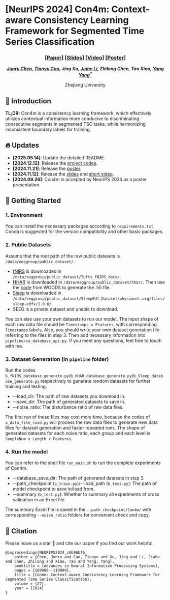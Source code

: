 # [NeurIPS 2024] Con4m: Context-aware Consistency Learning Framework for Segmented Time Series Classification

<div align="center">

### [<a href="https://openreview.net/pdf?id=jCPufQaHvb" target="_blank">Paper</a>] [<a href="https://neurips.cc/media/neurips-2024/Slides/93973.pdf" target="_blank">Slides</a>] [<a href="https://recorder-v3.slideslive.com/#/share?share=94277&s=6e9b8303-8878-4d38-95d7-74706c75117a" target="_blank">Video</a>] [<a href="https://neurips.cc/media/PosterPDFs/NeurIPS%202024/93973.png?t=1732180648.1711104" target="_blank">Poster</a>]

_**[Junru Chen](https://mrnobodycali.github.io/), [Tianyu Cao](http://tiyacao.com/), Jing Xu, [Jiahe Li](https://erikaqvq.github.io/), Zhilong Chen, Tao Xiao, [Yang Yang<sup>†</sup>](http://yangy.org/)**_

Zhejiang University

</div>

## 📖 Introduction

**TL;DR:** Con4m is a consistency learning framework, which effectively utilizes contextual information more conducive 
to discriminating consecutive segments in segmented TSC tasks, while harmonizing inconsistent boundary labels for training.  <br>

## 🔥 Updates
- __[2025.05.14]__: Update the detailed README.
- __[2024.12.12]__: Release the [project codes](https://github.com/MrNobodyCali/Con4m).
- __[2024.11.21]__: Release the [poster](https://neurips.cc/media/PosterPDFs/NeurIPS%202024/93973.png?t=1732180648.1711104).
- __[2024.11.12]__: Release the [slides](https://neurips.cc/media/neurips-2024/Slides/93973.pdf) and [short video](https://recorder-v3.slideslive.com/#/share?share=94277&s=6e9b8303-8878-4d38-95d7-74706c75117a).
- __[2024.09.26]__: Con4m is accepted by NeurIPS 2024 as a poster presentation.

## 🏁 Getting Started

### 1. Environment
You can install the necessary packages according to `requirements.txt`. Conda is suggested for the version compatibility and
other basic packages.

### 2. Public Datasets
Assume that the root path of the raw public datasets is `/data/eeggroup/public_dataset/`.
- [fNIRS](https://tufts.app.box.com/s/1e0831syu1evlmk9zx2pukpl3i32md6r/folder/144901078723) is downloaded in `/data/eeggroup/public_dataset/Tufts_fNIRS_data/`.
- [HHAR](https://archive.ics.uci.edu/ml/datasets/Heterogeneity+Activity+Recognition) is downloaded in `/data/eeggroup/public_dataset/hhar/`. 
Then use the [code](https://github.com/jc-audet/WOODS/blob/main/woods/scripts/fetch_and_preprocess.py) from WOODS to generate the .h5 file.
- [Sleep](https://physionet.org/content/sleep-edfx/1.0.0/) is downloaded in `/data/eeggroup/public_dataset/SleepEdf_Dataset/physionet.org/files/sleep-edfx/1.0.0/`.
- SEEG is a private dataset and unable to download.

You can also use your own datasets to run our model. The input shape of each raw data file should be `Timestamps x Features`, 
with corresponding `Timestamps` labels.
Also, you should write your own dataset generation file referring to the files in step 3.
Then add necessary information into `pipeline/ca_database_api.py`.
If you meet any questions, feel free to touch with me.

### 3. Dataset Generation (in `pipeline` folder)
Run the codes `b_fNIRS_database_generate.py`/`b_HHAR_database_generate.py`/`b_Sleep_database_generate.py` respectively to
generate random datasets for further training and testing.
- --load_dir: The path of raw datasets you download in.
- --save_dir: The path of generated datasets to save in.
- --noise_ratio: The disturbance ratio of raw data files.

The first run of these files may cost more time, because the codes of `a_data_file_load.py` will process the raw data files
to generate new data files for dataset generation and faster repeated runs.
The shape of generated datasets for each noise ratio, each group and each level is `SampleNum x Length x Features`.

### 4. Run the model
You can refer to the shell file `run_main.sh` to run the complete experiments of Con4m.
- --database_save_dir: The path of generated datasets in step 3.
- --path_checkpoint (`a_train.py`)/--load_path (`b_test.py`): The path of model checkpoint to save in/load from.
- --summary (`b_test.py`): Whether to summary all experiments of cross validation in an Excel file.

The summary Excel file is saved in the `--path_checkpoint/Con4m/` with corresponding `--noise_ratio` folders for convenient check and copy.

## 🌟 Citation
Please leave us a star 🌟 and cite our paper if you find our work helpful.
```
@inproceedings{NEURIPS2024_c6b96bf6,
    author = {Chen, Junru and Cao, Tianyu and Xu, Jing and Li, Jiahe and Chen, Zhilong and Xiao, Tao and Yang, Yang},
    booktitle = {Advances in Neural Information Processing Systems},
    pages = {109980--110009},
    title = {Con4m: Context-aware Consistency Learning Framework for Segmented Time Series Classification},
    volume = {37},
    year = {2024}
}
```